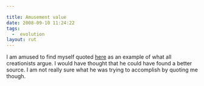 ```yaml
---

title: Amusement value
date: 2008-09-10 11:24:22
tags:
  -  evolution
layout: rut
---
```


I am amused to find myself quoted <a href="http://www.bautforum.com/general-science/51643-large-hadron-colliders-danger-33.html#post1319625">here</a> as an example of what all creationists argue.  I would have thought that he could have found a better source.  I am not really sure what he was trying to accomplish by quoting me though. 

